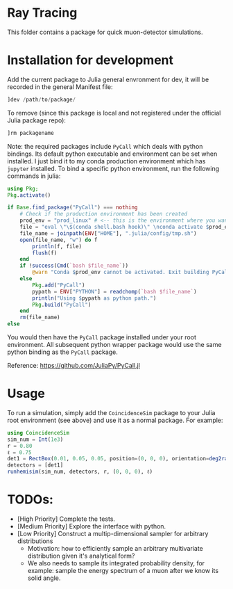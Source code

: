 # Ray Tracing
This folder contains a package for quick muon-detector simulations. 

# Installation for development
Add the current package to Julia general envronment for dev, it will be recorded in the general Manifest file:
```julia
]dev /path/to/package/
```
To remove (since this package is local and not registered under the official Julia package repo):
```julia
]rm packagename
```

Note: the required packages include `PyCall` which deals with python bindings.
Its default python executable and environment can be set when installed. 
I just bind it to my conda production environment which has `jupyter` installed.
To bind a specific python environment, run the following commands in julia:
```julia
using Pkg;
Pkg.activate()

if Base.find_package("PyCall") === nothing
    # Check if the production environment has been created
    prod_env = "prod_linux" # <-- this is the environment where you want PyCall to bind to
    file = "eval \"\$(conda shell.bash hook)\" \nconda activate $prod_env && which python"
    file_name = joinpath(ENV["HOME"], ".julia/config/tmp.sh")
    open(file_name, "w") do f
        println(f, file)
        flush(f)
    end
    if !success(Cmd(`bash $file_name`))
        @warn "Conda $prod_env cannot be activated. Exit building PyCall..."
    else
        Pkg.add("PyCall")
        pypath = ENV["PYTHON"] = readchomp(`bash $file_name`)
        println("Using $pypath as python path.")
        Pkg.build("PyCall")
    end
    rm(file_name)
else
```

You would then have the `PyCall` package installed under your root environment.
All subsequent python wrapper package would use the same python binding as 
the `PyCall` package.

Reference: https://github.com/JuliaPy/PyCall.jl

# Usage

To run a simulation, simply add the `CoincidenceSim` package to your Julia root environment (see above) and use it as a normal package.
For example:
```julia
using CoincidenceSim
sim_num = Int(1e3)
r = 0.80
ℓ = 0.75
det1 = RectBox(0.01, 0.05, 0.05, position=(0, 0, 0), orientation=deg2rad.((0, 0)), efficiency=0.98, material="POP Doped Polystyrene")
detectors = [det1]
runhemisim(sim_num, detectors, r, (0, 0, 0), ℓ)
```

# TODOs:
- [High Priority] Complete the tests.
- [Medium Priority] Explore the interface with python.
- [Low Priority] Construct a multip-dimensional sampler for arbitrary distributions
    - Motivation: how to efficiently sample an arbitrary multivariate distribution given it's analytical form?
    - We also needs to sample its integrated probability density, for example: sample the energy spectrum of a muon after we know its solid angle.